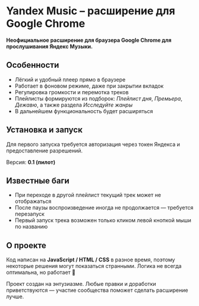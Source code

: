 # Yandex Music – расширение для Google Chrome

**Неофициальное расширение для браузера Google Chrome для прослушивания Яндекс Музыки.**

## Особенности
- Лёгкий и удобный плеер прямо в браузере  
- Работает в фоновом режиме, даже при закрытии вкладок  
- Регулировка громкости и перемотка треков  
- Плейлисты формируются из подборок: *Плейлист дня*, *Премьера*, *Дежавю*, а также раздела *Исследуйте жанры*  
- В дальнейшем функциональность будет расширяться  

## Установка и запуск
Для первого запуска требуется авторизация через токен Яндекса и предоставление разрешений.  

Версия: **0.1 (пилот)**

## Известные баги
- При переходе в другой плейлист текущий трек может не отображаться  
- После паузы воспроизведение иногда не продолжается — требуется перезапуск  
- Первый запуск трека возможен только кликом левой кнопкой мыши по названию  

## О проекте
Код написан на **JavaScript / HTML / CSS** в разное время, поэтому некоторые решения могут показаться странными. Логика не всегда оптимальна, но работает 🙂  

Проект создан на энтузиазме. Любые правки и доработки приветствуются — участие сообщества поможет сделать расширение лучше.  
